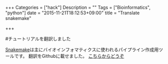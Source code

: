 +++
Categories = ["hack"]
Description = ""
Tags = ["Bioinformatics", "python"]
date = "2015-11-21T18:12:53+09:00"
title = "Translate snakemake"

+++

#チュートリアルを翻訳しました

[Snakemake](https://bitbucket.org/johanneskoester/snakemake/wiki/Home)は主にバイオインフォマティクスに使われるパイプライン作成用ツールです。
翻訳をGithubに載せました。
[こちらからどうぞ](https://github.com/joemphilips/Translate_Snakemake_Tutorial)
